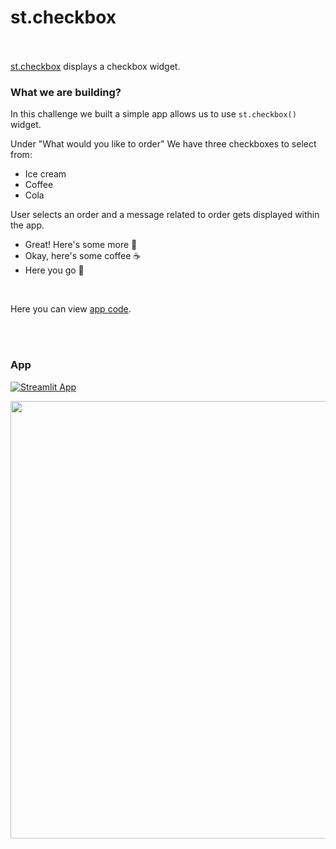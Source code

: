# st.checkbox <br><br/>

[st.checkbox](https://docs.streamlit.io/library/api-reference/widgets/st.checkbox) displays a checkbox widget. <br/>

### What we are building?

In this challenge we built a simple app allows us to use `st.checkbox()` widget.

Under "What would you like to order" We have three checkboxes to select from:
- Ice cream
- Coffee
- Cola

User selects an order and a message related to order gets displayed within the app.
- Great! Here's some more 🍦
- Okay, here's some coffee ☕
- Here you go 🥤

<br/>

Here you can view [app code](https://github.com/mBohunickaCharles/30DaysofStreamlit/blob/master/Day_12/checkbox_app.py).

<br><br/>

### App
[![Streamlit App](https://static.streamlit.io/badges/streamlit_badge_white.svg)](https://mbohunickacharles-30daysofstreamlit-day-12checkbox-app-hko7ii.streamlit.app/)


<p align="center">
<img width="700em" src="https://github.com/mBohunickaCharles/30DaysofStreamlit/blob/master/Day_12/checkbox_app.png" align = "center"/>
</p>
